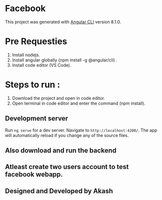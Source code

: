 # Facebook 

This project was generated with [Angular CLI](https://github.com/angular/angular-cli) version 8.1.0.

# Pre Requesties

 1. Install nodejs.
 2. Install angular globally (npm install -g @angular/cli) .
 3. Install code editor (VS Code).
 
# Steps to run :

  1. Download the project and open in code editor.
  2. Open terminal in code editor and enter the command (npm install).

## Development server

Run `ng serve` for a dev server. Navigate to `http://localhost:4200/`. The app will automatically reload if you change any of the source files.

## Also download and run the backend
## Atleast create two users account to test facebook webapp.

## Designed and Developed by Akash

